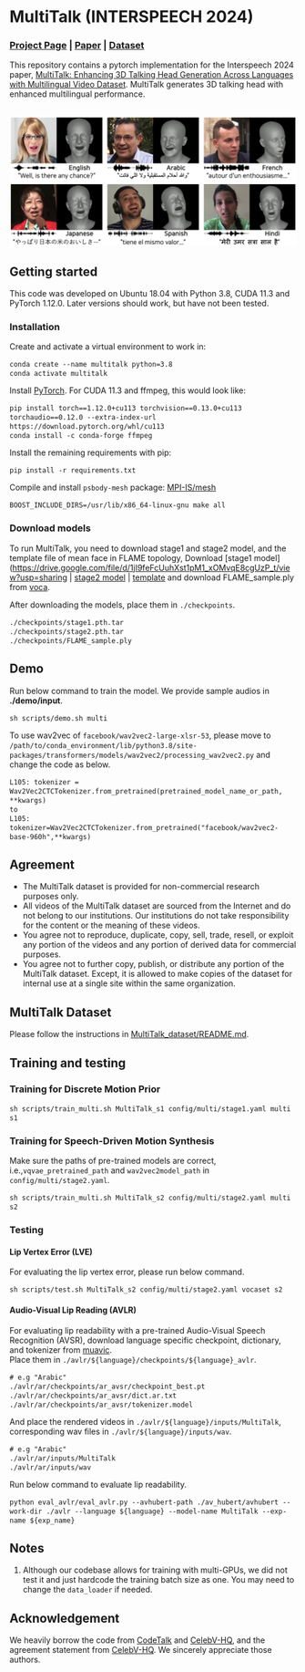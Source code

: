 # MultiTalk (INTERSPEECH 2024)

### [Project Page](https://multi-talk.github.io/) | [Paper](https://arxiv.org/abs/2406.14272) | [Dataset](https://github.com/postech-ami/MultiTalk/blob/main/MultiTalk_dataset/README.md)
This repository contains a pytorch implementation for the Interspeech 2024 paper, [MultiTalk: Enhancing 3D Talking Head Generation Across Languages with Multilingual Video Dataset](https://multi-talk.github.io/). MultiTalk generates 3D talking head with enhanced multilingual performance.<br><br>

<img width="700" alt="teaser" src="./assets/teaser.png"> 

## Getting started
This code was developed on Ubuntu 18.04 with Python 3.8, CUDA 11.3 and PyTorch 1.12.0. Later versions should work, but have not been tested.

### Installation
Create and activate a virtual environment to work in:
```
conda create --name multitalk python=3.8
conda activate multitalk
```

Install [PyTorch](https://pytorch.org/). For CUDA 11.3 and ffmpeg, this would look like:
```
pip install torch==1.12.0+cu113 torchvision==0.13.0+cu113 torchaudio==0.12.0 --extra-index-url https://download.pytorch.org/whl/cu113
conda install -c conda-forge ffmpeg
```

Install the remaining requirements with pip:
```
pip install -r requirements.txt 
```

Compile and install `psbody-mesh` package:
[MPI-IS/mesh](https://github.com/MPI-IS/mesh)
```
BOOST_INCLUDE_DIRS=/usr/lib/x86_64-linux-gnu make all
```


### Download models
To run MultiTalk, you need to download stage1 and stage2 model, and the template file of mean face in FLAME topology,
Download [stage1 model](https://drive.google.com/file/d/1jI9feFcUuhXst1pM1_xOMvqE8cgUzP_t/view?usp=sharing | [stage2 model](https://drive.google.com/file/d/1zqhzfF-vO_h_0EpkmBS7nO36TRNV4BCr/view?usp=sharing) | [template](https://drive.google.com/file/d/1WuZ87kljz6EK1bAzEKSyBsZ9IlUmiI-i/view?usp=sharing) and download FLAME_sample.ply from [voca](https://github.com/TimoBolkart/voca/tree/master/template).

After downloading the models, place them in `./checkpoints`.
```
./checkpoints/stage1.pth.tar
./checkpoints/stage2.pth.tar
./checkpoints/FLAME_sample.ply
```

## Demo
Run below command to train the model.
We provide sample audios in **./demo/input**.
```
sh scripts/demo.sh multi
```

To use wav2vec of `facebook/wav2vec2-large-xlsr-53`, please move to `/path/to/conda_environment/lib/python3.8/site-packages/transformers/models/wav2vec2/processing_wav2vec2.py` and change the code as below.
```
L105: tokenizer = Wav2Vec2CTCTokenizer.from_pretrained(pretrained_model_name_or_path, **kwargs)
to
L105: tokenizer=Wav2Vec2CTCTokenizer.from_pretrained("facebook/wav2vec2-base-960h",**kwargs)
```

## Agreement
- The MultiTalk dataset is provided for non-commercial research purposes only. 
- All videos of the MultiTalk dataset are sourced from the Internet and do not belong to our institutions. Our institutions do not take responsibility for the content or the meaning of these videos.
- You agree not to reproduce, duplicate, copy, sell, trade, resell, or exploit any portion of the videos and any portion of derived data for commercial purposes.
- You agree not to further copy, publish, or distribute any portion of the MultiTalk dataset. Except, it is allowed to make copies of the dataset for internal use at a single site within the same organization.

## MultiTalk Dataset
Please follow the instructions in [MultiTalk_dataset/README.md](https://github.com/postech-ami/MultiTalk/blob/main/MultiTalk_dataset/README.md).

## Training and testing

### Training for Discrete Motion Prior
```
sh scripts/train_multi.sh MultiTalk_s1 config/multi/stage1.yaml multi s1
```

### Training for Speech-Driven Motion Synthesis
Make sure the paths of pre-trained models are correct, i.e.,`vqvae_pretrained_path` and `wav2vec2model_path` in `config/multi/stage2.yaml`.
```
sh scripts/train_multi.sh MultiTalk_s2 config/multi/stage2.yaml multi s2
```

### Testing
#### Lip Vertex Error (LVE)
For evaluating the lip vertex error, please run below command.

```
sh scripts/test.sh MultiTalk_s2 config/multi/stage2.yaml vocaset s2
```

#### Audio-Visual Lip Reading (AVLR)
For evaluating lip readability with a pre-trained Audio-Visual Speech Recognition (AVSR), download language specific checkpoint, dictionary, and tokenizer from [muavic](https://github.com/facebookresearch/muavic).   
Place them in `./avlr/${language}/checkpoints/${language}_avlr`.
```
# e.g "Arabic" 
./avlr/ar/checkpoints/ar_avsr/checkpoint_best.pt
./avlr/ar/checkpoints/ar_avsr/dict.ar.txt
./avlr/ar/checkpoints/ar_avsr/tokenizer.model
```
And place the rendered videos in `./avlr/${language}/inputs/MultiTalk`, corresponding wav files in `./avlr/${language}/inputs/wav`.
```
# e.g "Arabic" 
./avlr/ar/inputs/MultiTalk
./avlr/ar/inputs/wav
```

Run below command to evaluate lip readability.
```
python eval_avlr/eval_avlr.py --avhubert-path ./av_hubert/avhubert --work-dir ./avlr --language ${language} --model-name MultiTalk --exp-name ${exp_name}
```



[//]: # (## **Citation**)

[//]: # ()
[//]: # (If you find the code useful for your work, please star this repo and consider citing:)

[//]: # ()
[//]: # (```)

[//]: # (@inproceedings{xing2023codetalker,)

[//]: # (  title={Codetalker: Speech-driven 3d facial animation with discrete motion prior},)

[//]: # (  author={Xing, Jinbo and Xia, Menghan and Zhang, Yuechen and Cun, Xiaodong and Wang, Jue and Wong, Tien-Tsin},)

[//]: # (  booktitle={Proceedings of the IEEE/CVF Conference on Computer Vision and Pattern Recognition},)

[//]: # (  pages={12780--12790},)

[//]: # (  year={2023})

[//]: # (})

[//]: # (```)

## **Notes**
1. Although our codebase allows for training with multi-GPUs, we did not test it and just hardcode the training batch size as one. You may need to change the `data_loader` if needed.


## **Acknowledgement**
We heavily borrow the code from
[CodeTalk](https://doubiiu.github.io/projects/codetalker/) and [CelebV-HQ](https://github.com/CelebV-HQ/CelebV-HQ?tab=readme-ov-file), and the agreement statement from [CelebV-HQ](https://github.com/CelebV-HQ/CelebV-HQ?tab=readme-ov-file). We sincerely appreciate those authors.

